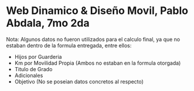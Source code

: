 # Web Dinamico & Diseño Movil, Pablo Abdala, 7mo 2da
Nota: Algunos datos no fueron utilizados para el calculo final, ya que no estaban dentro de la formula entregada, entre ellos:
- Hijos por Guarderia
- Km por Movilidad Propia
(Ambos no estaban en la formula otorgada)
- Titulo de Grado
- Adicionales
- Objetivo
(No se poseian datos concretos al respecto)
